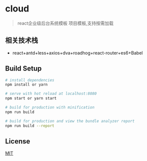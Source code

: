 # cloud

> react企业级后台系统模板   项目模板,支持按需加载 <br/>

## 相关技术栈

*  react+antd+less+axios+dva+roadhog+react-router+es6+Babel

## Build Setup

``` bash
# install dependencies
npm install or yarn

# serve with hot reload at localhost:8080
npm start or yarn start

# build for production with minification
npm run build

# build for production and view the bundle analyzer report
npm run build --report
```

## License

[MIT](https://github.com/duuliy/React-duuliy-project-templat)
